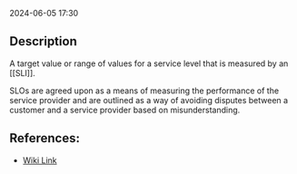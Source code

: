 
2024-06-05 17:30

## Description

A target value or range of values for a service level that is measured by an [[SLI]].

SLOs are agreed upon as a means of measuring the performance of the service provider and are outlined as a way of avoiding disputes between a customer and a service provider based on misunderstanding.

## References:

- [Wiki Link](https://en.wikipedia.org/wiki/Service-level_objective)
